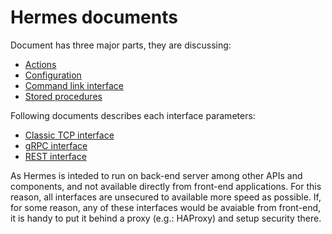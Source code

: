 # Hermes documents

Document has three major parts, they are discussing:
- [Actions](Actions.md)
- [Configuration](Configuration.md)
- [Command link interface](CommandLine.md)
- [Stored procedures](Stored_procedures.md)

Following documents describes each interface parameters:
- [Classic TCP interface](Interface_classic.md)
- [gRPC interface](Interface_gRPC.md)
- [REST interface](Interface_REST.md)

As Hermes is inteded to run on back-end server among other APIs and components, and not available directly from front-end applications. For this reason, all interfaces are unsecured to available more speed as possible. If, for some reason, any of these interfaces would be avaiable from front-end, it is handy to put it behind a proxy (e.g.: HAProxy) and setup security there.

